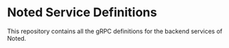 # Noted Service Definitions

This repository contains all the gRPC definitions for the backend services of Noted. 
